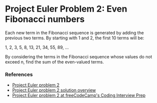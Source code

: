 <h1>Project Euler Problem 2: Even Fibonacci numbers</h1>

<p>Each new term in the Fibonacci sequence is generated by adding the previous two terms. By starting with 1 and 2, the first 10 terms will be:</p>

<p>1, 2, 3, 5, 8, 13, 21, 34, 55, 89, ...</p>

<p>By considering the terms in the Fibonacci sequence whose values do not exceed n, find the sum of the even-valued terms.</p>

<h3>References</h3>

<ul>
  <li><a href="https://projecteuler.net/problem=2">
    Project Euler problem 2
  </a></li>

  <li><a href="https://projecteuler.net/overview=002">
    Project Euler problem 2 solution overview
  </a></li>

  <li><a href="https://www.freecodecamp.org/learn/coding-interview-prep/project-euler/problem-2-even-fibonacci-numbers">
    Project Euler problem 2 at freeCodeCamp's Coding Interview Prep
  </a></li>
</ul>
